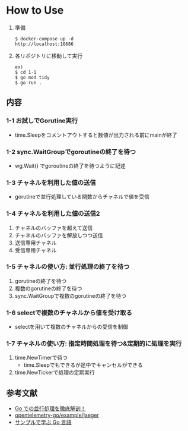 # How to Use

1. 準備

   ```
   $ docker-compose up -d
   http://localhost:16686
   ```

1. 各リポジトリに移動して実行
   ```
   ex)
   $ cd 1-1
   $ go mod tidy
   $ go run .
   ```


## 内容

### 1-1 お試しでGorutine実行

* time.Sleepをコメントアウトすると数値が出力される前にmainが終了

### 1-2 sync.WaitGroupでgoroutineの終了を待つ

* wg.Wait() でgoroutineの終了を待つように記述

### 1-3 チャネルを利用した値の送信

* gorutineで並行処理している関数からチャネルで値を受信

### 1-4 チャネルを利用した値の送信2

1. チャネルのバッファを超えて送信
1. チャネルのバッファを解放しつつ送信
1. 送信専用チャネル
1. 受信専用チャネル

### 1-5 チャネルの使い方: 並行処理の終了を待つ

1. gorutineの終了を待つ
1. 複数のgorutineの終了を待つ
1. sync.WaitGroupで複数のgorutineの終了を待つ

### 1-6 selectで複数のチャネルから値を受け取る

* selectを用いて複数のチャネルからの受信を制御

### 1-7 チャネルの使い方: 指定時間処理を待つ&定期的に処理を実行

1. time.NewTimerで待つ
   * time.Sleepでもできるが途中でキャンセルができる
1. time.NewTickerで処理の定期実行

## 参考文献

- [Go での並行処理を徹底解剖！](https://zenn.dev/hsaki/books/golang-concurrency/viewer/intro)
- [opentelemetry-go/example/jaeger](https://github.com/open-telemetry/opentelemetry-go/blob/main/example/jaeger/main.go)
- [サンプルで学ぶ Go 言語](https://www.spinute.org/go-by-example/)
